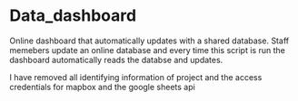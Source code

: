 # Data_dashboard

Online dashboard that automatically updates with a shared database. Staff memebers update an online database and every time this script is run the dashboard automatically reads the databse and updates.

I have removed all identifying information of project and the access credentials for mapbox and the google sheets api
